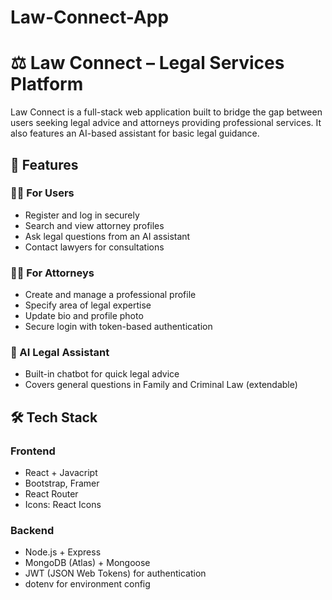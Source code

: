 # Law-Connect-App
# ⚖️ Law Connect – Legal Services Platform

Law Connect is a full-stack web application built to bridge the gap between users seeking legal advice and attorneys providing professional services. It also features an AI-based assistant for basic legal guidance.

## 🚀 Features

### 🧑‍💼 For Users
- Register and log in securely
- Search and view attorney profiles
- Ask legal questions from an AI assistant
- Contact lawyers for consultations

### 🧑‍⚖️ For Attorneys
- Create and manage a professional profile
- Specify area of legal expertise
- Update bio and profile photo
- Secure login with token-based authentication

### 🤖 AI Legal Assistant
- Built-in chatbot for quick legal advice
- Covers general questions in Family and Criminal Law (extendable)


## 🛠️ Tech Stack

### Frontend
- React + Javacript
- Bootstrap, Framer
- React Router
- Icons: React Icons

### Backend
- Node.js + Express
- MongoDB (Atlas) + Mongoose 
- JWT (JSON Web Tokens) for authentication
- dotenv for environment config





